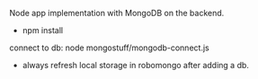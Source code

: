 Node app implementation with MongoDB on the backend.

- npm install

connect to db:
node mongostuff/mongodb-connect.js

- always refresh local storage in robomongo after adding a db.
